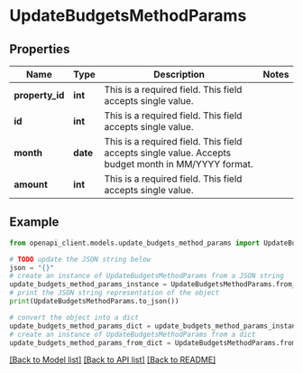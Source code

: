 # UpdateBudgetsMethodParams


## Properties

Name | Type | Description | Notes
------------ | ------------- | ------------- | -------------
**property_id** | **int** | This is a required field. This field accepts single value. | 
**id** | **int** | This is a required field. This field accepts single value. | 
**month** | **date** | This is a required field. This field accepts single value. Accepts budget month in MM/YYYY format. | 
**amount** | **int** | This is a required field. This field accepts single value. | 

## Example

```python
from openapi_client.models.update_budgets_method_params import UpdateBudgetsMethodParams

# TODO update the JSON string below
json = "{}"
# create an instance of UpdateBudgetsMethodParams from a JSON string
update_budgets_method_params_instance = UpdateBudgetsMethodParams.from_json(json)
# print the JSON string representation of the object
print(UpdateBudgetsMethodParams.to_json())

# convert the object into a dict
update_budgets_method_params_dict = update_budgets_method_params_instance.to_dict()
# create an instance of UpdateBudgetsMethodParams from a dict
update_budgets_method_params_from_dict = UpdateBudgetsMethodParams.from_dict(update_budgets_method_params_dict)
```
[[Back to Model list]](../README.md#documentation-for-models) [[Back to API list]](../README.md#documentation-for-api-endpoints) [[Back to README]](../README.md)


